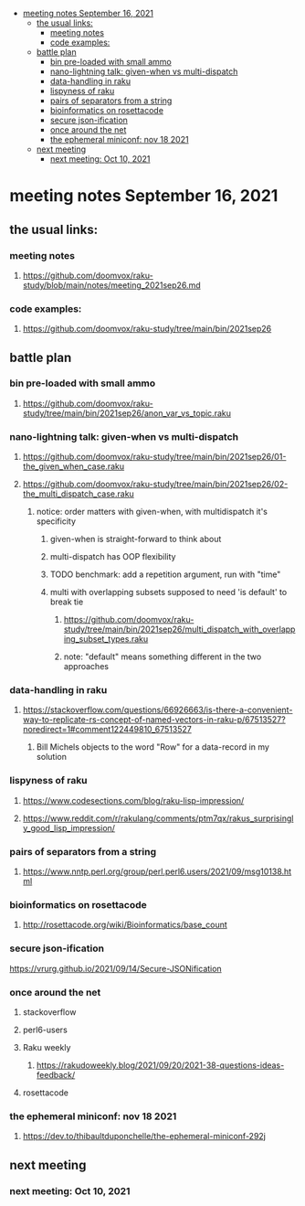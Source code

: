 - [meeting notes September 16, 2021](#org1ab48b1)
  - [the usual links:](#org80c56fc)
    - [meeting notes](#orgc7cc064)
    - [code examples:](#orgac73143)
  - [battle plan](#org25b53fc)
    - [bin pre-loaded with small ammo](#orgfe7448f)
    - [nano-lightning talk: given-when vs multi-dispatch](#orga22aca2)
    - [data-handling in raku](#org09cb462)
    - [lispyness of raku](#orge60b8ec)
    - [pairs of separators from a string](#org4c65eb4)
    - [bioinformatics on rosettacode](#org5c17afb)
    - [secure json-ification](#org14a944d)
    - [once around the net](#orga28e6fa)
    - [the ephemeral miniconf: nov 18 2021](#org166842c)
  - [next meeting](#org51d53c0)
    - [next meeting: Oct 10, 2021](#orga0c0ded)


<a id="org1ab48b1"></a>

# meeting notes September 16, 2021


<a id="org80c56fc"></a>

## the usual links:


<a id="orgc7cc064"></a>

### meeting notes

1.  <https://github.com/doomvox/raku-study/blob/main/notes/meeting_2021sep26.md>


<a id="orgac73143"></a>

### code examples:

1.  <https://github.com/doomvox/raku-study/tree/main/bin/2021sep26>


<a id="org25b53fc"></a>

## battle plan


<a id="orgfe7448f"></a>

### bin pre-loaded with small ammo

1.  <https://github.com/doomvox/raku-study/tree/main/bin/2021sep26/anon_var_vs_topic.raku>


<a id="orga22aca2"></a>

### nano-lightning talk: given-when vs multi-dispatch

1.  <https://github.com/doomvox/raku-study/tree/main/bin/2021sep26/01-the_given_when_case.raku>

2.  <https://github.com/doomvox/raku-study/tree/main/bin/2021sep26/02-the_multi_dispatch_case.raku>

    1.  notice: order matters with given-when, with multidispatch it's specificity
    
        1.  given-when is straight-forward to think about
        
        2.  multi-dispatch has OOP flexibility
        
        3.  TODO benchmark: add a repetition argument, run with "time"
        
        4.  multi with overlapping subsets supposed to need 'is default' to break tie
        
            1.  <https://github.com/doomvox/raku-study/tree/main/bin/2021sep26/multi_dispatch_with_overlapping_subset_types.raku>
            
            2.  note: "default" means something different in the two approaches


<a id="org09cb462"></a>

### data-handling in raku

1.  <https://stackoverflow.com/questions/66926663/is-there-a-convenient-way-to-replicate-rs-concept-of-named-vectors-in-raku-p/67513527?noredirect=1#comment122449810_67513527>

    1.  Bill Michels objects to the word "Row" for a data-record in my solution


<a id="orge60b8ec"></a>

### lispyness of raku

1.  <https://www.codesections.com/blog/raku-lisp-impression/>

2.  <https://www.reddit.com/r/rakulang/comments/ptm7qx/rakus_surprisingly_good_lisp_impression/>


<a id="org4c65eb4"></a>

### pairs of separators from a string

1.  <https://www.nntp.perl.org/group/perl.perl6.users/2021/09/msg10138.html>


<a id="org5c17afb"></a>

### bioinformatics on rosettacode

1.  <http://rosettacode.org/wiki/Bioinformatics/base_count>


<a id="org14a944d"></a>

### secure json-ification

<https://vrurg.github.io/2021/09/14/Secure-JSONification>


<a id="orga28e6fa"></a>

### once around the net

1.  stackoverflow

2.  perl6-users

3.  Raku weekly

    1.  <https://rakudoweekly.blog/2021/09/20/2021-38-questions-ideas-feedback/>

4.  rosettacode


<a id="org166842c"></a>

### the ephemeral miniconf: nov 18 2021

1.  <https://dev.to/thibaultduponchelle/the-ephemeral-miniconf-292j>


<a id="org51d53c0"></a>

## next meeting


<a id="orga0c0ded"></a>

### next meeting: Oct 10, 2021
